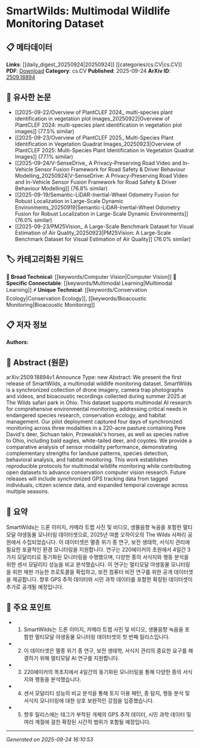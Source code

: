 <!-- KEYWORD_LINKING_METADATA:
{
  "processed_timestamp": "2025-09-24T16:10:53.087638",
  "vocabulary_version": "1.0",
  "selected_keywords": [
    "Multimodal Learning",
    "Computer Vision",
    "Conservation Ecology",
    "Bioacoustic Monitoring"
  ],
  "rejected_keywords": [],
  "similarity_scores": {
    "Multimodal Learning": 0.79,
    "Computer Vision": 0.85,
    "Conservation Ecology": 0.78,
    "Bioacoustic Monitoring": 0.77
  },
  "extraction_method": "AI_prompt_based",
  "budget_applied": true,
  "candidates_json": {
    "candidates": [
      {
        "surface": "Multimodal wildlife monitoring",
        "canonical": "Multimodal Learning",
        "aliases": [
          "Multimodal monitoring",
          "Multimodal dataset"
        ],
        "category": "specific_connectable",
        "rationale": "Connects to research in integrating multiple data sources for comprehensive analysis.",
        "novelty_score": 0.55,
        "connectivity_score": 0.88,
        "specificity_score": 0.72,
        "link_intent_score": 0.79
      },
      {
        "surface": "Computer Vision",
        "canonical": "Computer Vision",
        "aliases": [
          "Vision-based analysis"
        ],
        "category": "broad_technical",
        "rationale": "Essential for linking to visual data analysis in wildlife monitoring.",
        "novelty_score": 0.4,
        "connectivity_score": 0.92,
        "specificity_score": 0.65,
        "link_intent_score": 0.85
      },
      {
        "surface": "Conservation ecology",
        "canonical": "Conservation Ecology",
        "aliases": [
          "Ecological conservation"
        ],
        "category": "unique_technical",
        "rationale": "Specific to the ecological aspect of the study, enhancing domain-specific links.",
        "novelty_score": 0.68,
        "connectivity_score": 0.75,
        "specificity_score": 0.8,
        "link_intent_score": 0.78
      },
      {
        "surface": "Bioacoustic recordings",
        "canonical": "Bioacoustic Monitoring",
        "aliases": [
          "Acoustic data",
          "Sound recordings"
        ],
        "category": "unique_technical",
        "rationale": "Highlights the use of sound data in wildlife monitoring, linking to niche research areas.",
        "novelty_score": 0.7,
        "connectivity_score": 0.7,
        "specificity_score": 0.82,
        "link_intent_score": 0.77
      }
    ],
    "ban_list_suggestions": [
      "dataset",
      "monitoring",
      "species"
    ]
  },
  "decisions": [
    {
      "candidate_surface": "Multimodal wildlife monitoring",
      "resolved_canonical": "Multimodal Learning",
      "decision": "linked",
      "scores": {
        "novelty": 0.55,
        "connectivity": 0.88,
        "specificity": 0.72,
        "link_intent": 0.79
      }
    },
    {
      "candidate_surface": "Computer Vision",
      "resolved_canonical": "Computer Vision",
      "decision": "linked",
      "scores": {
        "novelty": 0.4,
        "connectivity": 0.92,
        "specificity": 0.65,
        "link_intent": 0.85
      }
    },
    {
      "candidate_surface": "Conservation ecology",
      "resolved_canonical": "Conservation Ecology",
      "decision": "linked",
      "scores": {
        "novelty": 0.68,
        "connectivity": 0.75,
        "specificity": 0.8,
        "link_intent": 0.78
      }
    },
    {
      "candidate_surface": "Bioacoustic recordings",
      "resolved_canonical": "Bioacoustic Monitoring",
      "decision": "linked",
      "scores": {
        "novelty": 0.7,
        "connectivity": 0.7,
        "specificity": 0.82,
        "link_intent": 0.77
      }
    }
  ]
}
-->

# SmartWilds: Multimodal Wildlife Monitoring Dataset

## 📋 메타데이터

**Links**: [[daily_digest_20250924|20250924]] [[categories/cs.CV|cs.CV]]
**PDF**: [Download](https://arxiv.org/pdf/2509.18894.pdf)
**Category**: cs.CV
**Published**: 2025-09-24
**ArXiv ID**: [2509.18894](https://arxiv.org/abs/2509.18894)

## 🔗 유사한 논문
- [[2025-09-22/Overview of PlantCLEF 2024_ multi-species plant identification in vegetation plot images_20250922|Overview of PlantCLEF 2024: multi-species plant identification in vegetation plot images]] (77.5% similar)
- [[2025-09-23/Overview of PlantCLEF 2025_ Multi-Species Plant Identification in Vegetation Quadrat Images_20250923|Overview of PlantCLEF 2025: Multi-Species Plant Identification in Vegetation Quadrat Images]] (77.1% similar)
- [[2025-09-24/V-SenseDrive_ A Privacy-Preserving Road Video and In-Vehicle Sensor Fusion Framework for Road Safety & Driver Behaviour Modelling_20250924|V-SenseDrive: A Privacy-Preserving Road Video and In-Vehicle Sensor Fusion Framework for Road Safety & Driver Behaviour Modelling]] (76.8% similar)
- [[2025-09-19/Semantic-LiDAR-Inertial-Wheel Odometry Fusion for Robust Localization in Large-Scale Dynamic Environments_20250919|Semantic-LiDAR-Inertial-Wheel Odometry Fusion for Robust Localization in Large-Scale Dynamic Environments]] (76.0% similar)
- [[2025-09-23/PM25Vision_ A Large-Scale Benchmark Dataset for Visual Estimation of Air Quality_20250923|PM25Vision: A Large-Scale Benchmark Dataset for Visual Estimation of Air Quality]] (76.0% similar)

## 🏷️ 카테고리화된 키워드
**🧠 Broad Technical**: [[keywords/Computer Vision|Computer Vision]]
**🔗 Specific Connectable**: [[keywords/Multimodal Learning|Multimodal Learning]]
**⚡ Unique Technical**: [[keywords/Conservation Ecology|Conservation Ecology]], [[keywords/Bioacoustic Monitoring|Bioacoustic Monitoring]]

## 📋 저자 정보

**Authors:** 

## 📄 Abstract (원문)

arXiv:2509.18894v1 Announce Type: new 
Abstract: We present the first release of SmartWilds, a multimodal wildlife monitoring dataset. SmartWilds is a synchronized collection of drone imagery, camera trap photographs and videos, and bioacoustic recordings collected during summer 2025 at The Wilds safari park in Ohio. This dataset supports multimodal AI research for comprehensive environmental monitoring, addressing critical needs in endangered species research, conservation ecology, and habitat management. Our pilot deployment captured four days of synchronized monitoring across three modalities in a 220-acre pasture containing Pere David's deer, Sichuan takin, Przewalski's horses, as well as species native to Ohio, including bald eagles, white-tailed deer, and coyotes. We provide a comparative analysis of sensor modality performance, demonstrating complementary strengths for landuse patterns, species detection, behavioral analysis, and habitat monitoring. This work establishes reproducible protocols for multimodal wildlife monitoring while contributing open datasets to advance conservation computer vision research. Future releases will include synchronized GPS tracking data from tagged individuals, citizen science data, and expanded temporal coverage across multiple seasons.

## 📝 요약

SmartWilds는 드론 이미지, 카메라 트랩 사진 및 비디오, 생물음향 녹음을 포함한 멀티모달 야생동물 모니터링 데이터셋으로, 2025년 여름 오하이오의 The Wilds 사파리 공원에서 수집되었습니다. 이 데이터셋은 멸종 위기 종 연구, 보전 생태학, 서식지 관리에 필요한 포괄적인 환경 모니터링을 지원합니다. 연구는 220에이커의 초원에서 4일간 3가지 모달리티로 동기화된 모니터링을 수행했으며, 다양한 종의 서식지와 행동 분석을 위한 센서 모달리티 성능을 비교 분석했습니다. 이 연구는 멀티모달 야생동물 모니터링을 위한 재현 가능한 프로토콜을 확립하고, 보전 컴퓨터 비전 연구를 위한 공개 데이터셋을 제공합니다. 향후 GPS 추적 데이터와 시민 과학 데이터를 포함한 확장된 데이터셋이 추가로 공개될 예정입니다.

## 🎯 주요 포인트

- 1. SmartWilds는 드론 이미지, 카메라 트랩 사진 및 비디오, 생물음향 녹음을 포함한 멀티모달 야생동물 모니터링 데이터셋의 첫 번째 릴리스입니다.
- 2. 이 데이터셋은 멸종 위기 종 연구, 보전 생태학, 서식지 관리의 중요한 요구를 해결하기 위해 멀티모달 AI 연구를 지원합니다.
- 3. 220에이커의 목초지에서 4일간의 동기화된 모니터링을 통해 다양한 종의 서식지와 행동을 분석했습니다.
- 4. 센서 모달리티 성능의 비교 분석을 통해 토지 이용 패턴, 종 탐지, 행동 분석 및 서식지 모니터링에 대한 상호 보완적인 강점을 입증했습니다.
- 5. 향후 릴리스에는 태그가 부착된 개체의 GPS 추적 데이터, 시민 과학 데이터 및 여러 계절에 걸친 확장된 시간적 범위가 포함될 예정입니다.


---

*Generated on 2025-09-24 16:10:53*